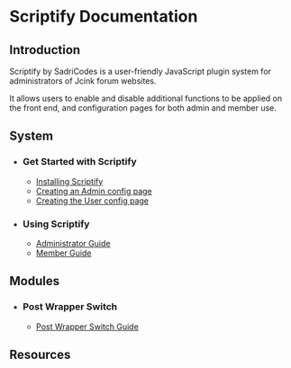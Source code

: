 # Scriptify Documentation

## Introduction

Scriptify by SadriCodes is a user-friendly JavaScript plugin system for administrators of Jcink forum websites.

It allows users to enable and disable additional functions to be applied on the front end, and configuration pages for both admin and member use.

## System

- ### Get Started with Scriptify

  - [Installing Scriptify](./installing.md)
  - [Creating an Admin config page](./installing.md)
  - [Creating the User config page](./installing.md)

- ### Using Scriptify
  - [Administrator Guide](./adminguide.md)
  - [Member Guide](./memberguide.md)

## Modules

- ### Post Wrapper Switch
  - [Post Wrapper Switch Guide](./wrapperSwitch.md)

## Resources
